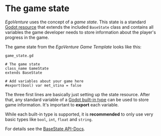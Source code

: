 # The game state

*EgoVenture* uses the concept of a *game state*. This state is a standard [Godot resource](https://docs.godotengine.org/en/stable/getting_started/step_by_step/resources.html) that extends the included `BaseState` class and contains all variables the game developer needs to store information about the player's progress in the game.

The game state from the *EgoVenture Game Template* looks like this:

`game_state.gd`

```gdscript
# The game state
class_name GameState
extends BaseState

# Add variables about your game here
#export(bool) var met_stina = false
```

The three first lines are basically just setting up the state resource. After that, any standard variable of a [Godot built-in type](https://docs.godotengine.org/en/stable/getting_started/scripting/gdscript/gdscript_basics.html#built-in-types) can be used to store game information. It's important to **export** each variable.

While each built-in type is supported, it is **recommended** to only use very basic types like `bool`, `int`, `float` and `string`.

For details see the [BaseState API-Docs](api/BaseState.md).
